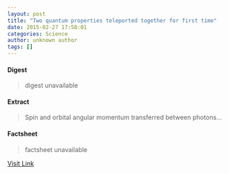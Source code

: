 ```yaml
---
layout: post
title: "Two quantum properties teleported together for first time"
date: 2015-02-27 17:58:01
categories: Science
author: unknown author
tags: []
---
```



#### Digest
>digest unavailable

#### Extract
>Spin and orbital angular momentum transferred between photons...

#### Factsheet
>factsheet unavailable

[Visit Link](http://feedproxy.google.com/~r/PhysicsWorld/~3/JO-KA8145-0/two-quantum-properties-teleported-together-for-first-time)


